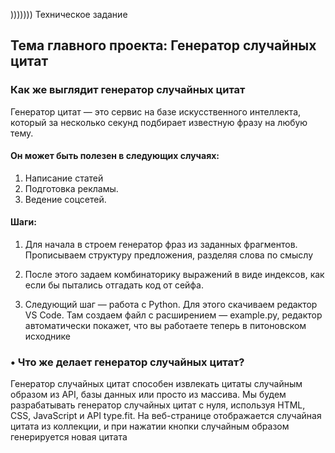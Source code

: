 ))))))) Техническое задание
## Тема главного проекта: Генератор случайных цитат
### Как же выглядит генератор случайных цитат

Генератор цитат — это сервис на базе искусственного интеллекта, который за несколько секунд подбирает известную фразу на любую тему.

#### Он может быть полезен в следующих случаях:
1.	Написание статей
2.	Подготовка рекламы. 
3.	Ведение соцсетей.
   
#### Шаги: 
1) Для начала в  строем генератор фраз из заданных фрагментов. Прописываем структуру предложения, разделяя слова по смыслу

2) После этого задаем комбинаторику выражений в виде индексов, как если бы пытались отгадать код от сейфа.

3) Следующий шаг — работа с Python. Для этого скачиваем редактор VS Code. Там создаем файл с расширением — example.py, редактор автоматически покажет, что вы работаете теперь в питоновском исходнике
 
### •	Что же делает генератор случайных цитат?
Генератор случайных цитат способен извлекать цитаты случайным образом из API, базы данных или просто из массива. Мы будем разрабатывать генератор случайных цитат с нуля, используя HTML, CSS, JavaScript и API type.fit. На веб-странице отображается случайная цитата из коллекции, и при нажатии кнопки случайным образом генерируется новая цитата


